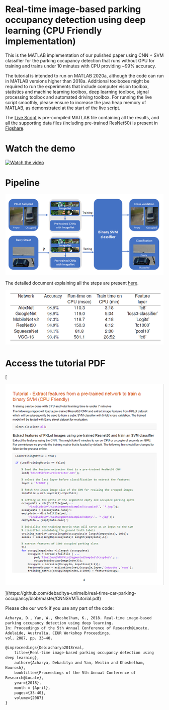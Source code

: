 # Real-time image-based parking occupancy detection using deep learning (CPU Friendly implementation)
This is the MATLAB implementation of our pulished paper using CNN + SVM classifier for the parking occupancy detection that runs without GPU for training and trains under 10 minutes with CPU providing ~99% accuracy. 

The tutorial is intended to run on MATLAB 2020a, although the code can run in MATLAB versions higher than 2018a. Additional toolboxes might be required to run the experiments that include computer vision toolbox, statistics and machine learning toolbox, deep learning toolbox, signal processing toolbox and automated driving toolbox. For running the live script smoothly, please ensure to increase the java heap memory of MATLAB, as demonstrated at the start of the live script.

The [Live Script](https://github.com/debaditya-unimelb/real-time-car-parking-occupancy/blob/master/CNNSVMTutorial.mlx) is pre-compiled MATLAB file containing all the results, and all the supporting data files (including pre-trained ResNet50) is present in [Figshare](https://melbourne.figshare.com/articles/dataset/MATLABCodeCNNSVM_zip/12978932).

# Watch the demo

[![Watch the video](https://img.youtube.com/vi/Ft94ypd4HxE/maxresdefault.jpg)](https://youtu.be/Ft94ypd4HxE)

# Pipeline

[![Watch the video](https://github.com/debaditya-unimelb/real-time-car-parking-occupancy/blob/master/pipeline.png)](https://github.com/debaditya-unimelb/real-time-car-parking-occupancy/blob/master/pipeline.png)

The detailed document explaining all the steps are present [here]().

<p align="center">
  <img src="https://github.com/debaditya-unimelb/real-time-car-parking-occupancy/blob/master/benchmarks.png">
</p>

# Access the tutorial PDF
[<p align="center">
  <img src="https://github.com/debaditya-unimelb/real-time-car-parking-occupancy/blob/master/TutorialThumbnail.png">
</p>](https://github.com/debaditya-unimelb/real-time-car-parking-occupancy/blob/master/CNNSVMTutorial.pdf)

Please cite our work if you use any part of the code:
```
Acharya, D., Yan, W., Khoshelham, K., 2018. Real-time image-based parking occupancy detection using deep learning.
In: Proceedings of the 5th Annual Conference of Research@Locate, Adelaide, Australia, CEUR Workshop Proceedings, 
vol. 2087, pp. 33–40. 

```
```
@inproceedings{Deb:acharya2018real,
	title={Real-time image-based parking occupancy detection using deep learning},
	author={Acharya, Debaditya and Yan, Weilin and Khoshelham, Kourosh},
	booktitle={Proceedings of the 5th Annual Conference of Research@Locate}, 
	year={2018},
	month = {April},
	pages={33-40},
	volume={2087}
}
```
